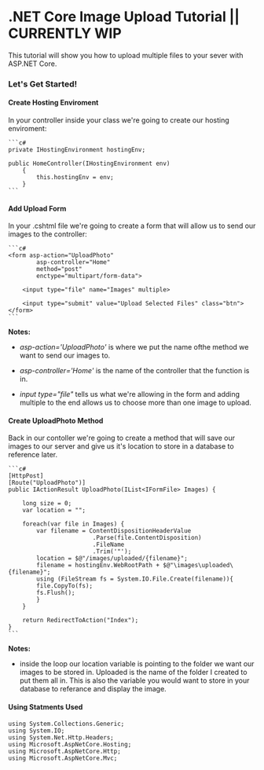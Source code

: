 # .NET Core Image Upload Tutorial || CURRENTLY WIP

This tutorial will show you how to upload multiple files to your sever with ASP.NET Core.

### Let's Get Started!

#### Create Hosting Enviroment

In your controller inside your class we're going to create our hosting enviroment:

    ```c#
    private IHostingEnvironment hostingEnv;
    
    public HomeController(IHostingEnvironment env)
        {
            this.hostingEnv = env;
        }
    ```


#### Add Upload Form

In your .cshtml file we're going to create a form that will allow us to send our images to the controller: 

    ```c#
    <form asp-action="UploadPhoto"
            asp-controller="Home"
            method="post"
            enctype="multipart/form-data">

        <input type="file" name="Images" multiple>

        <input type="submit" value="Upload Selected Files" class="btn">
    </form>
    ```

**Notes:**

+ *asp-action='UploadPhoto'* is where we put the name ofthe method we want to send our images to.

+ *asp-controller='Home'* is the name of the controller that the function is in.

+ *input type="file"* tells us what we're allowing in the form and adding multiple to the end allows us to choose more than one image to upload.

#### Create UploadPhoto Method

Back in our contoller we're going to create a method that will save our images to our server and give us it's location to store in a database to reference later.

    ```c#
    [HttpPost]
    [Route("UploadPhoto")]
    public IActionResult UploadPhoto(IList<IFormFile> Images) {
        
        long size = 0;
        var location = "";

        foreach(var file in Images) {
            var filename = ContentDispositionHeaderValue
                            .Parse(file.ContentDisposition)
                            .FileName
                            .Trim('"');
            location = $@"/images/uploaded/{filename}";
            filename = hostingEnv.WebRootPath + $@"\images\uploaded\{filename}";
            using (FileStream fs = System.IO.File.Create(filename)){
            file.CopyTo(fs);
            fs.Flush();
            }
        }

        return RedirectToAction("Index");
    }  
    ```

**Notes:**

+ inside the loop our location variable is pointing to the folder we want our images to be stored in. Uploaded is the name of the folder I created to put them all in. This is also the variable you would want to store in your database to referance and display the image.


#### Using Statments Used 
    using System.Collections.Generic;
    using System.IO;
    using System.Net.Http.Headers;
    using Microsoft.AspNetCore.Hosting;
    using Microsoft.AspNetCore.Http;
    using Microsoft.AspNetCore.Mvc;
